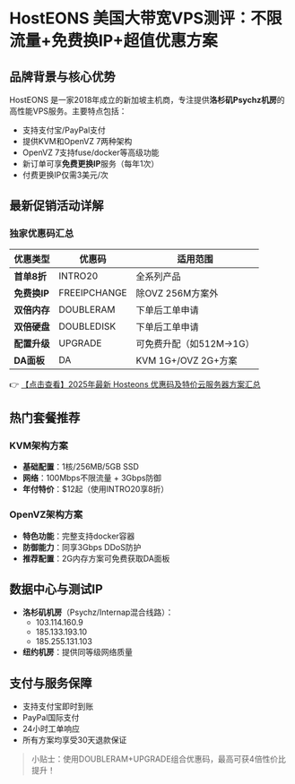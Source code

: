 # HostEONS 美国大带宽VPS测评：不限流量+免费换IP+超值优惠方案

## 品牌背景与核心优势

HostEONS 是一家2018年成立的新加坡主机商，专注提供**洛杉矶Psychz机房**的高性能VPS服务。主要特点包括：

- 支持支付宝/PayPal支付
- 提供KVM和OpenVZ 7两种架构
- OpenVZ 7支持fuse/docker等高级功能
- 新订单可享**免费更换IP**服务（每年1次）
- 付费更换IP仅需3美元/次

## 最新促销活动详解

### 独家优惠码汇总

| 优惠类型 | 优惠码 | 适用范围 |
|---------|--------|----------|
| **首单8折** | INTRO20 | 全系列产品 |
| **免费换IP** | FREEIPCHANGE | 除OVZ 256M方案外 |
| **双倍内存** | DOUBLERAM | 下单后工单申请 |
| **双倍硬盘** | DOUBLEDISK | 下单后工单申请 |
| **配置升级** | UPGRADE | 可免费升配（如512M→1G） |
| **DA面板** | DA | KVM 1G+/OVZ 2G+方案 |

👉 [【点击查看】2025年最新 Hosteons 优惠码及特价云服务器方案汇总](https://bit.ly/hosteons)

## 热门套餐推荐

### KVM架构方案
- **基础配置**：1核/256MB/5GB SSD
- **网络**：100Mbps不限流量 + 3Gbps防御
- **年付特价**：$12起（使用INTRO20享8折）

### OpenVZ架构方案
- **特色功能**：完整支持docker容器
- **防御能力**：同享3Gbps DDoS防护
- **推荐配置**：2G内存方案可免费获取DA面板

## 数据中心与测试IP
- **洛杉矶机房**（Psychz/Internap混合线路）：
  - 103.114.160.9
  - 185.133.193.10
  - 185.255.131.103
- **纽约机房**：提供同等级网络质量

## 支付与服务保障
- 支持支付宝即时到账
- PayPal国际支付
- 24小时工单响应
- 所有方案均享受30天退款保证

> 小贴士：使用DOUBLERAM+UPGRADE组合优惠码，最高可获4倍性价比提升！